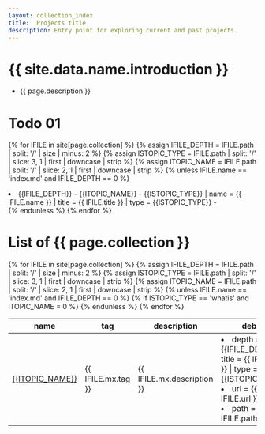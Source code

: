 ```yaml
---
layout: collection_index
title:  Projects title
description: Entry point for exploring current and past projects.
---
```


# {{ site.data.name.introduction }}
- {{ page.description }}


# Todo 01
  {% for lFILE in site[page.collection] %}
  {% assign lFILE_DEPTH  = lFILE.path | split: '/' | size | minus: 2 %}
  {% assign lSTOPIC_TYPE = lFILE.path | split: '/' | slice: 3, 1 | first | downcase | strip %}
  {% assign lTOPIC_NAME  = lFILE.path | split: '/' | slice: 2, 1 | first | downcase | strip %}
  {% unless lFILE.name == 'index.md' and lFILE_DEPTH == 0  %}
  <li>{{lFILE_DEPTH}} - {{lTOPIC_NAME}} - {{lSTOPIC_TYPE}}  | name = {{ lFILE.name }} | title = {{ lFILE.title }} | type = {{lSTOPIC_TYPE}} - <!--url = {{ lFILE.url }} - path = {{ lFILE.path }} --></li>
{% endunless %}
{% endfor %}

# List of {{ page.collection }}

<!-- define var -->

<table class="sortable">
  <thead>
    <tr>
      <th translate='no'>name</th>
      <th translate='no'>tag</th>
      <th >description</th>
      <th>debug</th>
    </tr>
  </thead>
  <tbody>
  {% for lFILE in site[page.collection] %}
  {% assign lFILE_DEPTH  = lFILE.path | split: '/' | size | minus: 2 %}
  {% assign lSTOPIC_TYPE = lFILE.path | split: '/' | slice: 3, 1 | first | downcase | strip %}
  {% assign lTOPIC_NAME  = lFILE.path | split: '/' | slice: 2, 1 | first | downcase | strip %}
  {% unless lFILE.name   == 'index.md' and lFILE_DEPTH == 0  %}
  {% if lSTOPIC_TYPE == 'whatis' and lTOPIC_NAME = 0  %}
  <tr>
    <td translate='no'><a href='{{ item.url }}'>{{lTOPIC_NAME}}</a></td>
    <td translate='no'>{{ lFILE.mx.tag }}</td>
    <td>{{ lFILE.mx.description }}</td>
    <td><li>depth = {{lFILE_DEPTH}} | title = {{ lFILE.title }} | type = {{lSTOPIC_TYPE}} </li> <li>url = {{ lFILE.url }}</li><li>path = {{ lFILE.path }}</li></td>
  </tr>
  {% endunless %}
  {% endfor %}
  </tbody>
</table>

